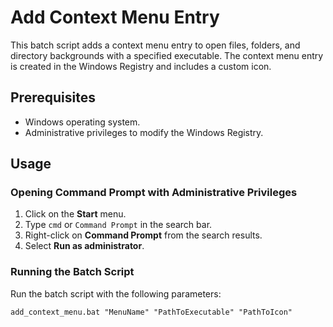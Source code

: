 # Add Context Menu Entry

This batch script adds a context menu entry to open files, folders, and directory backgrounds with a specified executable. The context menu entry is created in the Windows Registry and includes a custom icon.

## Prerequisites

- Windows operating system.
- Administrative privileges to modify the Windows Registry.

## Usage

### Opening Command Prompt with Administrative Privileges

1. Click on the **Start** menu.
2. Type `cmd` or `Command Prompt` in the search bar.
3. Right-click on **Command Prompt** from the search results.
4. Select **Run as administrator**.

### Running the Batch Script

Run the batch script with the following parameters:

```batch
add_context_menu.bat "MenuName" "PathToExecutable" "PathToIcon"
```
